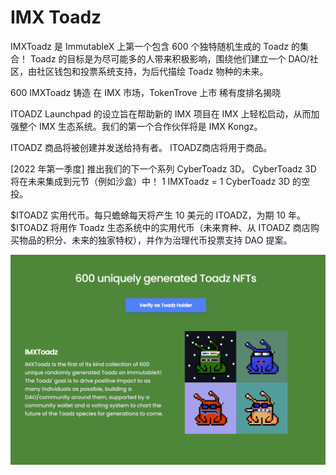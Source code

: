 # IMX Toadz

IMXToadz 是 ImmutableX 上第一个包含 600 个独特随机生成的 Toadz 的集合！ Toadz 的目标是为尽可能多的人带来积极影响，围绕他们建立一个 DAO/社区，由社区钱包和投票系统支持，为后代描绘 Toadz 物种的未来。

600 IMXToadz 铸造 在 IMX 市场，TokenTrove 上市 稀有度排名揭晓

ITOADZ Launchpad 的设立旨在帮助新的 IMX 项目在 IMX 上轻松启动，从而加强整个 IMX 生态系统。我们的第一个合作伙伴将是 IMX Kongz。

 ITOADZ 商品将被创建并发送给持有者。 ITOADZ商店将用于商品。

[2022 年第一季度] 推出我们的下一个系列 CyberToadz 3D。 CyberToadz 3D 将在未来集成到元节（例如沙盒）中！ 1 IMXToadz = 1 CyberToadz 3D 的空投。

 $ITOADZ 实用代币。每只蟾蜍每天将产生 10 美元的 ITOADZ，为期 10 年。 $ITOADZ 将用作 Toadz 生态系统中的实用代币（未来育种、从 ITOADZ 商店购买物品的积分、未来的独家特权），并作为治理代币投票支持 DAO 提案。

![imxtoadz-dapp-collectibles-immutablex-image1_035e9eb5719037e680785db99bd623d9](imxtoadz-dapp-collectibles-immutablex-image1_035e9eb5719037e680785db99bd623d9.png)

